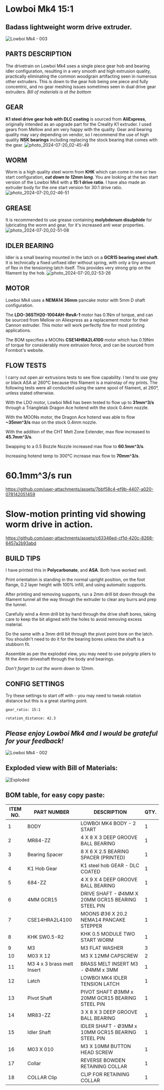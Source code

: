 # **Lowboi Mk4 15:1**

## Badass lightweight worm drive extruder.

![Lowboi Mk4 - 003](https://github.com/user-attachments/assets/e3bec7a6-0b32-4808-8d0e-f317206bae56)

## PARTS DESCRIPTION  
The drivetrain on Lowboi Mk4 uses a single piece gear hob and bearing idler configuration, resulting in a very smooth and high extrusion quality, practically eliminating the common woodgrain artifacting seen in numerous other extruders. This is down to the gear hob being one piece and fully concentric, and no gear meshing issues sometimes seen in dual drive gear extruders. *Bill of materials is at the bottom*

## GEAR  
**K1 steel drive gear hob with DLC coating** is sourced from **AliExpress**, originally intended as an upgrade part for the Creality K1 extruder. I used gears from Mellow and am very happy with the quality. Gear and bearing quality may vary depending on vendor, so I recommend the use of high quality **NSK bearings** including replacing the stock bearing that comes with the gear.
![photo_2024-07-20_02-45-49](https://github.com/user-attachments/assets/f5bb4f71-ad46-460d-bfc0-242190b081e5)

## WORM  
Worm is a high quality steel worm from **KHK** which can come in one or two start configuration, ***cut down to 12mm long***. You are looking at the two start version of the Lowboi Mk4 with a **15:1 drive ratio**. I have also made an extruder body for the one start version for 30:1 drive ratio.
![photo_2024-07-20_02-46-51](https://github.com/user-attachments/assets/f204c4e8-0b08-40db-b61d-cd5fefadcae7)

## GREASE  
It is recommended to use grease containing **molybdenum disulphide** for lubricating the worm and gear, for it's increased anti wear properties.
![photo_2024-07-20_02-51-08](https://github.com/user-attachments/assets/a1d3f296-e734-4f2c-b5b6-442e98179388)

## IDLER BEARING  
Idler is a small bearing mounted in the latch on a **GCR15 bearing steel shaft**. It is technically a fixed unfixed idler without spring, with only a tiny amount of flex in the tensioning latch itself. This provides very strong grip on the filament by the hob.
![photo_2024-07-20_02-53-26](https://github.com/user-attachments/assets/85094aa6-ff2d-40ed-b08f-34381864d50d)

## MOTOR  
Lowboi Mk4 uses a **NEMA14 36mm** pancake motor with 5mm D shaft configuration.

The **LDO-36STH20-1004AH-RevA-1** motor has 0.1Nm of torque, and can be sourced from Mellow on Aliexpress as a replacement motor for their Cannon extruder. This motor will work perfectly fine for most printing applications.

The BOM specifies a MOONs **CSE14HRA2L4100** motor which has 0.19Nm of torque for considerably more extrusion force, and can be sourced from Formbot's website.

## FLOW TESTS
I carry out open air extrusions tests to see flow capability. I tend to use grey or black ASA at 260°C because this filament is a mainstay of my prints. The following tests were all conducted using the same spool of filament, at 260°, unless stated otherwise. 

With the LDO motor, Lowboi Mk4 has been tested to flow up to **31mm^3/s** through a Trianglelab Dragon Ace hotend with the stock 0.4mm nozzle.

With the MOONs motor, the Dragon Ace hotend was able to flow **~35mm^3/s** max on the stock 0.4mm nozzle.

With the addition of the CHT Melt Zone Extender, max flow increased to **45.7mm^3/s**.

Swapping to a 0.5 Bozzle Nozzle increased max flow to **60.1mm^3/s**.

Increasing hotend temp to 300°C increase max flow to **70mm^3/s**.


# 60.1mm^3/s run
https://github.com/user-attachments/assets/7bbf58c4-ef9b-4407-a020-078142051459


# Slow-motion printing vid showing worm drive in action.
https://github.com/user-attachments/assets/c63346ed-cf1d-420c-8268-6457a2b93abd


## BUILD TIPS  
I have printed this in **Polycarbonate**, and **ASA**. Both have worked well.

Print orientation is standing in the normal upright position, on the foot flange, 0.2 layer height with 100% infill, and using automatic supports.

After printing and removing supports, run a 2mm drill bit down through the filament tunnel all the way through the extruder to clear any burrs and prep the tunnel.

Carefully wind a 4mm drill bit by hand through the drive shaft bores, taking care to keep the bit aligned with the holes to avoid removing excess material.

Do the same with a 3mm drill bit through the pivot point bore on the latch. You shouldn't need to do it for the bearing bores unless the shaft is a stubborn fit.

Assemble as per the exploded view, you may need to use polygrip pliers to fit the 4mm driveshaft through the body and bearings.

*Don't forget to cut the worm down to 12mm*.


## CONFIG SETTINGS  

Try these settings to start off with - you may need to tweak rotation distance but this is a great starting point.
```
gear_ratio: 15:1

rotation_distance: 42.3
```

## *Please enjoy Lowboi Mk4 and I would be grateful for your feedback!*

![Lowboi Mk4 - 002](https://github.com/user-attachments/assets/69d5ad3e-afb7-499a-874e-8cfdec06d82f)

## Exploded view with Bill of Materials:
![Exploded](https://github.com/user-attachments/assets/595bb068-20b8-4177-9b76-fb7f80bf6584)


## BOM table, for easy copy paste:

| ITEM NO. | PART NUMBER                | DESCRIPTION                                       | QTY. |
|----------|----------------------------|---------------------------------------------------|------|
| 1        | BODY                       | LOWBOI MK4 BODY - 2 START                         | 1    |
| 2        | MR84-ZZ                    | 4 X 8 X 3 DEEP GROOVE BALL BEARING                | 1    |
| 3        | Bearing Spacer             | 8 X 6 X 2.5 BEARING SPACER (PRINTED)              | 1    |
| 4        | K1 Hob Gear                | K1 steel hob GEAR - DLC COATED                    | 1    |
| 5        | 684-ZZ                     | 4 X 9 X 4 DEEP GROOVE BALL BEARING                | 1    |
| 6        | 4MM GCR15                  | DRIVE SHAFT - Ø4MM X 20MM GCR15 BEARING STEEL PIN | 1    |
| 7        | CSE14HRA2L4100             | MOONS Ø36 X 20.2 NEMA14 PANCAKE STEPPER           | 1    |
| 8        | KHK SW0.5-R2               | KHK 0.5 MODULE TWO START WORM                     | 1    |
| 9        | M3                         | M3 FLAT WASHER                                    | 3    |
| 10       | M03 X 12                   | M3 X 12MM CAPSCREW                                | 2    |
| 11       | M3 4 x 3 brass melt Insert | BRASS MELT INSERT M3 - Ø4MM x 3MM                 | 1    |
| 12       | Latch                      | LOWBOI MK4 IDLER TENSION LATCH                    | 1    |
| 13       | Pivot Shaft                | PIVOT SHAFT Ø3MM x 20MM GCR15 BEARING STEEL PIN   | 1    |
| 14       | MR83-ZZ                    | 3 X 8 X 3 DEEP GROOVE BALL BEARING                | 1    |
| 15       | Idler Shaft                | IDLER SHAFT - Ø3MM x 10MM GCR15 BEARING STEEL PIN | 1    |
| 16       | M03 X 010                  | M3 X 10MM BUTTON HEAD SCREW                       | 1    |
| 17       | Collar                     | REVERSE BOWDEN RETAINING COLLAR                   | 1    |
| 18       | COLLAR Clip                | CLIP FOR RETAINING COLLAR                         | 1    |


